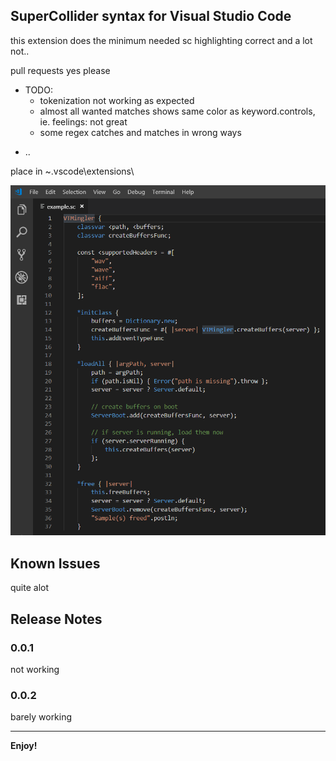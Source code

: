 ## SuperCollider syntax for Visual Studio Code
this extension does the minimum needed sc highlighting correct and a lot not..

pull requests yes please

  - TODO:
    + tokenization not working as expected
    - almost all wanted matches shows same color as keyword.controls, ie. feelings: not great
    - some regex catches and matches in wrong ways
+ ..

place in ~\.vscode\extensions\

![example](./images/example.png "example")

## Known Issues

quite alot

## Release Notes

### 0.0.1

not working

### 0.0.2

barely working

---------------------------------------------------------------------------------------

**Enjoy!**